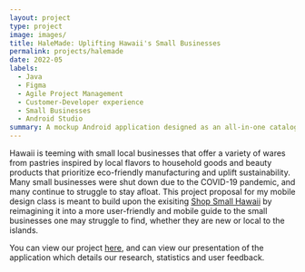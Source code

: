 ```yaml
---
layout: project
type: project
image: images/
title: HaleMade: Uplifting Hawaii's Small Businesses
permalink: projects/halemade
date: 2022-05
labels:
  - Java
  - Figma
  - Agile Project Management
  - Customer-Developer experience
  - Small Businesses
  - Android Studio
summary: A mockup Android application designed as an all-in-one catalog to specifically promote small businesses in Hawaii.
---
```


Hawaii is teeming with small local businesses that offer a variety of wares from pastries inspired by local flavors to household goods 
and beauty products that prioritize eco-friendly manufacturing and uplift sustainability. Many small businesses were shut down due to the COVID-19 pandemic, and many continue to struggle to stay afloat.
This project proposal for my mobile design class is meant to build upon the exisiting 
[Shop Small Hawaii](https://shopsmallhawaii.com/) by reimagining it into a more user-friendly and mobile guide to the small businesses one 
may struggle to find, whether they are new or local to the islands.


You can view our project [here](https://github.com/HaleMade-Hawaii), and can view our presentation of the application which details our research, statistics and user feedback.
